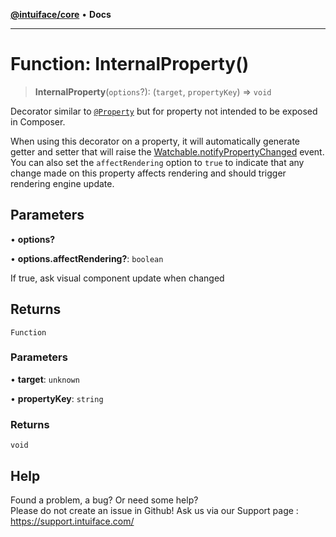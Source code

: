 [**@intuiface/core**](../README.md) • **Docs**

***

# Function: InternalProperty()

> **InternalProperty**(`options`?): (`target`, `propertyKey`) => `void`

Decorator similar to [`@Property`](Property.md) but for property not intended to be exposed in Composer.

When using this decorator on a property, it will automatically generate getter and setter that will raise the [Watchable.notifyPropertyChanged](../classes/Watchable.md#notifypropertychanged) event. You can also set the `affectRendering` option to `true` to indicate that any change made on this property affects rendering and should trigger rendering engine update.

## Parameters

• **options?**

• **options.affectRendering?**: `boolean`

If true, ask visual component update when changed

## Returns

`Function`

### Parameters

• **target**: `unknown`

• **propertyKey**: `string`

### Returns

`void`


## Help
Found a problem, a bug? Or need some help?  
Please do not create an issue in Github! Ask us via our Support page : https://support.intuiface.com/